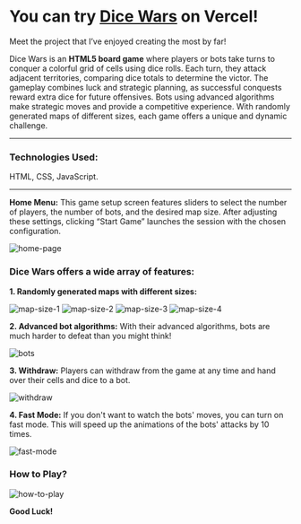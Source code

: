 # You can try [Dice Wars](https://dice-wars-selamiburakbinbirs-projects.vercel.app/) on Vercel!

Meet the project that I’ve enjoyed creating the most by far!

Dice Wars is an **HTML5 board game** where players or bots take turns to conquer a colorful grid of cells using dice rolls. Each turn, they attack adjacent territories, comparing dice totals to determine the victor. The gameplay combines luck and strategic planning, as successful conquests reward extra dice for future offensives. Bots using advanced algorithms make strategic moves and provide a competitive experience. With randomly generated maps of different sizes, each game offers a unique and dynamic challenge.

***

### Technologies Used:

HTML, CSS, JavaScript.

***

**Home Menu:** This game setup screen features sliders to select the number of players, the number of bots, and the desired map size. After adjusting these settings, clicking “Start Game” launches the session with the chosen configuration.

![home-page](https://github.com/user-attachments/assets/08b4d593-fd48-494f-9cd4-0250496e8378)

### Dice Wars offers a wide array of features:

**1. Randomly generated maps with different sizes:**

![map-size-1](https://github.com/user-attachments/assets/03e98092-4bf5-4438-a731-5582391b52e5)
![map-size-2](https://github.com/user-attachments/assets/4bc619bd-f6f4-4f96-bc26-d2af54534fc5)
![map-size-3](https://github.com/user-attachments/assets/0e705394-bd3a-4df5-af71-900a02feb811)
![map-size-4](https://github.com/user-attachments/assets/947a3bd2-f347-4974-b4ca-758e957deae5)

**2. Advanced bot algorithms:** With their advanced algorithms, bots are much harder to defeat than you might think!

![bots](https://github.com/user-attachments/assets/59e1be8f-fdfb-4716-ade0-8b8b3d6c5679)

**3. Withdraw:** Players can withdraw from the game at any time and hand over their cells and dice to a bot.

![withdraw](https://github.com/user-attachments/assets/4e4cd2ca-04bc-47d4-b9ba-25af87b0e978)

**4. Fast Mode:** If you don't want to watch the bots' moves, you can turn on fast mode. This will speed up the animations of the bots' attacks by 10 times.

![fast-mode](https://github.com/user-attachments/assets/462eab86-a35c-46a8-9206-e459461ab536)

### How to Play?

![how-to-play](https://github.com/user-attachments/assets/cc3da247-10a1-4caa-a5c1-c4edcd8b35a7)

**Good Luck!**
